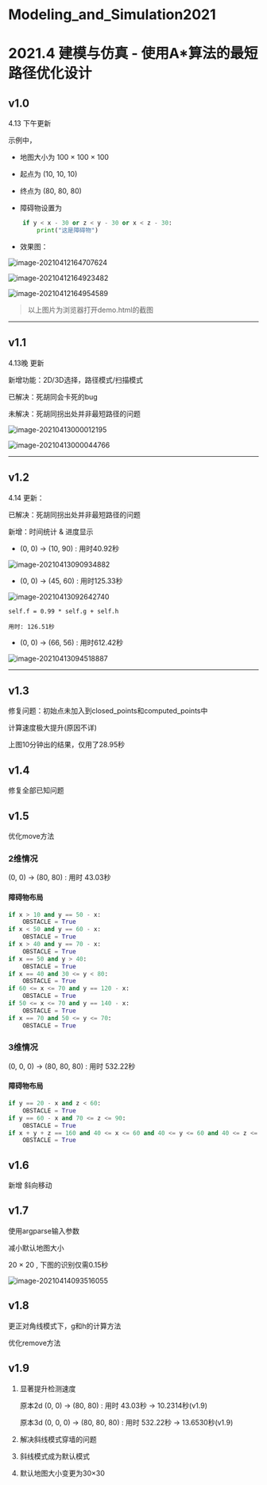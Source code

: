 # Modeling_and_Simulation2021

# 2021.4 建模与仿真 - 使用A*算法的最短路径优化设计



## v1.0  

4.13 下午更新

示例中，

+ 地图大小为 100 × 100 × 100
+ 起点为 (10, 10, 10)
+ 终点为 (80, 80, 80)

+ 障碍物设置为

```python
    if y < x - 30 or z < y - 30 or x < z - 30:
        print("这是障碍物")
```

+ 效果图：

![image-20210412164707624](README_image/image-20210412164707624.png)

![image-20210412164923482](README_image/image-20210412164923482.png)

![image-20210412164954589](README_image/image-20210412164954589.png)

> 以上图片为浏览器打开demo.html的截图

------

## v1.1

4.13晚 更新

新增功能：2D/3D选择，路径模式/扫描模式

已解决：死胡同会卡死的bug

未解决：死胡同拐出处并非最短路径的问题

![image-20210413000012195](README_image/image-20210413000012195.png)

![image-20210413000044766](README_image/image-20210413000044766.png)

-----

## v1.2

4.14 更新：

已解决：死胡同拐出处并非最短路径的问题

新增：时间统计 & 进度显示



+ (0, 0) → (10, 90) : 用时40.92秒

![image-20210413090934882](README_image/image-20210413090934882.png)

+ (0, 0) → (45, 60) : 用时125.33秒

![image-20210413092642740](README_image/image-20210413092642740.png)

```
self.f = 0.99 * self.g + self.h

用时: 126.51秒
```

+ (0, 0) → (66, 56) : 用时612.42秒

![image-20210413094518887](README_image/image-20210413094518887.png)

------

## v1.3

修复问题：初始点未加入到closed_points和computed_points中

计算速度极大提升(原因不详)

上图10分钟出的结果，仅用了28.95秒

## v1.4

修复全部已知问题

## v1.5

优化move方法

### 2维情况

(0, 0) → (80, 80) : 用时 43.03秒

#### 障碍物布局

```python
if x > 10 and y == 50 - x:
    OBSTACLE = True
if x < 50 and y == 60 - x:
    OBSTACLE = True
if x > 40 and y == 70 - x:
    OBSTACLE = True
if x == 50 and y > 40:
    OBSTACLE = True
if x == 40 and 30 <= y < 80:
    OBSTACLE = True
if 60 <= x <= 70 and y == 120 - x:
    OBSTACLE = True
if 50 <= x <= 70 and y == 140 - x:
    OBSTACLE = True
if x == 70 and 50 <= y <= 70:
    OBSTACLE = True
```

### 3维情况

(0, 0, 0) → (80, 80, 80) : 用时 532.22秒

#### 障碍物布局

```python
if y == 20 - x and z < 60:
    OBSTACLE = True
if y == 60 - x and 70 <= z <= 90:
    OBSTACLE = True
if x + y + z == 160 and 40 <= x <= 60 and 40 <= y <= 60 and 40 <= z <= 80:
    OBSTACLE = True
```

## v1.6

新增 斜向移动

## v1.7

使用argparse输入参数

减小默认地图大小

20 × 20 , 下图的识别仅需0.15秒

![image-20210414093516055](README_image/image-20210414093516055.png)

## v1.8

更正对角线模式下，g和h的计算方法

优化remove方法

## v1.9

1. 显著提升检测速度

   原本2d (0, 0) → (80, 80) : 用时 43.03秒 → 10.2314秒(v1.9)

   原本3d (0, 0, 0) → (80, 80, 80) : 用时 532.22秒 → 13.6530秒(v1.9)

2. 解决斜线模式穿墙的问题

3. 斜线模式成为默认模式

4. 默认地图大小变更为30×30
